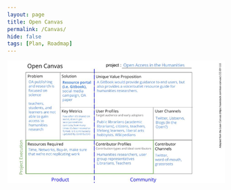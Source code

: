 ```yaml
---
layout: page
title: Open Canvas
permalink: /Canvas/
hide: false
tags: [Plan, Roadmap]
---
```


![Open Canvas](https://github.com/lillian-rigling/SocializingOA/blob/master/assets/Open%20Access%20in%20the%20Humanities%20Open%20Canvas.jpg?raw=true)
